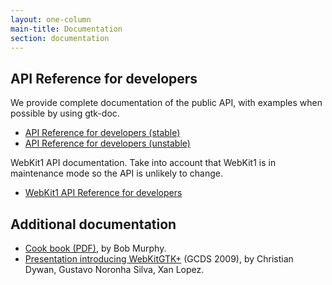 ```yaml
---
layout: one-column
main-title: Documentation
section: documentation
---
```


## API Reference for developers ##

We provide complete documentation of the public API, with examples when possible
by using gtk-doc.

* [API Reference for developers (stable)](http://webkitgtk.org/reference/webkit2gtk/stable/index.html)
* [API Reference for developers (unstable)](http://webkitgtk.org/reference/webkit2gtk/unstable/index.html)

WebKit1 API documentation. Take into account that WebKit1 is in maintenance mode
so the API is unlikely to change.

* [WebKit1 API Reference for developers](http://webkitgtk.org/reference/webkitgtk/stable/index.html)

## Additional documentation ##

* [Cook book (PDF)](/resources/Cookbook%200.1b.pdf), by Bob Murphy.
* [Presentation introducing WebKitGTK+](/resources/gcds.html)  (GCDS 2009), by Christian
  Dywan, Gustavo Noronha Silva, Xan Lopez.
